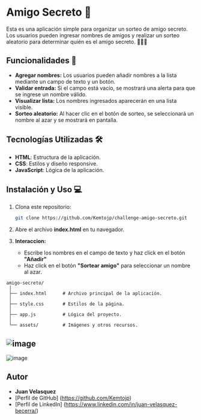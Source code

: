 # Amigo Secreto 🎉

Esta es una aplicación simple para organizar un sorteo de amigo secreto. Los usuarios pueden ingresar nombres de amigos y realizar un sorteo aleatorio para determinar quién es el amigo secreto. 🧑‍🤝‍🧑

## Funcionalidades 🚀

- **Agregar nombres:** Los usuarios pueden añadir nombres a la lista mediante un campo de texto y un botón.
- **Validar entrada:** Si el campo está vacío, se mostrará una alerta para que se ingrese un nombre válido.
- **Visualizar lista:** Los nombres ingresados aparecerán en una lista visible.
- **Sorteo aleatorio:** Al hacer clic en el botón de sorteo, se seleccionará un nombre al azar y se mostrará en pantalla.

## Tecnologías Utilizadas 🛠️

- **HTML**: Estructura de la aplicación.
- **CSS**: Estilos y diseño responsive.
- **JavaScript**: Lógica de la aplicación.

## Instalación y Uso 💻

1. Clona este repositorio:
   ```bash
   git clone https://github.com/Kemtojp/challenge-amigo-secreto.git

2. Abre el archivo **index.html** en tu navegador.

3. **Interaccion:**
   - Escribe los nombres en el campo de texto y haz click en el botón **"Añadir"**
   - Haz click en el botón **"Sortear amigo"** para seleccionar un nombre al azar.
```
amigo-secreto/
 │
 ├── index.html      # Archivo principal de la aplicación.
 │
 ├── style.css       # Estilos de la página.
 │
 ├── app.js          # Lógica del proyecto.
 │
 └── assets/         # Imágenes y otros recursos.
```

![image](https://github.com/user-attachments/assets/fed6ad2a-2962-4730-a973-dbd9f13ba94a)
-------------------------------------------------------------------------------------------
![image](https://github.com/user-attachments/assets/eaecb26d-10d4-4841-a690-1037f4275f7a)


## Autor

- **Juan Velasquez**
- [Perfil de GitHub] (https://github.com/Kemtojp)
- [Perfil de LinkedIn] (https://www.linkedin.com/in/juan-velasquez-becerra/)



